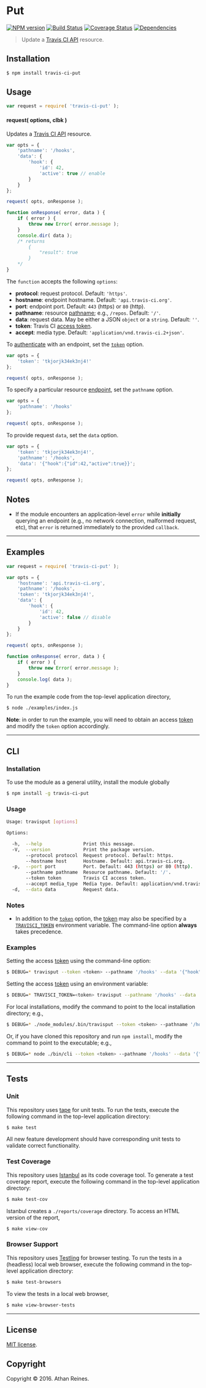 Put
===
[![NPM version][npm-image]][npm-url] [![Build Status][build-image]][build-url] [![Coverage Status][coverage-image]][coverage-url] [![Dependencies][dependencies-image]][dependencies-url]

> Update a [Travis CI API][travis-api] resource.


## Installation

``` bash
$ npm install travis-ci-put
```


## Usage

``` javascript
var request = require( 'travis-ci-put' );
```

<a name="request"></a>
#### request( options, clbk )

Updates a [Travis CI API][travis-api] resource.

``` javascript
var opts = {
	'pathname': '/hooks',
	'data': {
		'hook': {
			'id': 42,
			'active': true // enable
		}
	}
};

request( opts, onResponse );

function onResponse( error, data ) {
	if ( error ) {
		throw new Error( error.message );
	}
	console.dir( data );
	/* returns 
		{
			"result": true
		}
	*/
}
```

The `function` accepts the following `options`:
*	__protocol__: request protocol. Default: `'https'`.
*	__hostname__: endpoint hostname. Default: `'api.travis-ci.org'`.
*	__port__: endpoint port. Default: `443` (https) or `80` (http).
*	__pathname__: resource [pathname][travis-api]; e.g., `/repos`. Default: `'/'`.
*	__data__: request data. May be either a JSON `object` or a `string`. Default: `''`.
*	__token__: Travis CI [access token][travis-token].
*	__accept__: media type. Default: `'application/vnd.travis-ci.2+json'`.

To [authenticate][travis-token] with an endpoint, set the [`token`][travis-token] option.

``` javascript
var opts = {
	'token': 'tkjorjk34ek3nj4!'
};

request( opts, onResponse );
```

To specify a particular resource [endpoint][travis-api], set the `pathname` option.

``` javascript
var opts = {
	'pathname': '/hooks'
};

request( opts, onResponse );
```

To provide request `data`, set the `data` option.

``` javascript
var opts = {
	'token': 'tkjorjk34ek3nj4!',
	'pathname': '/hooks',
	'data': '{"hook":{"id":42,"active":true}}';
};

request( opts, onResponse );
```


## Notes

*	If the module encounters an application-level `error` while __initially__ querying an endpoint (e.g., no network connection, malformed request, etc), that `error` is returned immediately to the provided `callback`.


---
## Examples

``` javascript
var request = require( 'travis-ci-put' );

var opts = {
	'hostname': 'api.travis-ci.org',
	'pathname': '/hooks',
	'token': 'tkjorjk34ek3nj4!',
	'data': {
		'hook': {
			'id': 42,
			'active': false // disable
		}
	}
};

request( opts, onResponse );

function onResponse( error, data ) {
	if ( error ) {
		throw new Error( error.message );
	}
	console.log( data );
}
```

To run the example code from the top-level application directory,

``` bash
$ node ./examples/index.js
```

__Note__: in order to run the example, you will need to obtain an access [token][travis-token] and modify the `token` option accordingly.


---
## CLI

### Installation

To use the module as a general utility, install the module globally

``` bash
$ npm install -g travis-ci-put
```


### Usage

``` bash
Usage: travisput [options]

Options:

  -h,  --help               Print this message.
  -V,  --version            Print the package version.
       --protocol protocol  Request protocol. Default: https.
       --hostname host      Hostname. Default: api.travis-ci.org.
  -p,  --port port          Port. Default: 443 (https) or 80 (http).
       --pathname pathname  Resource pathname. Default: '/'.
       --token token        Travis CI access token.
       --accept media_type  Media type. Default: application/vnd.travis-ci.2+json.
  -d,  --data data          Request data.
```


### Notes

*	In addition to the [`token`][travis-token] option, the [token][travis-token] may also be specified by a [`TRAVISCI_TOKEN`][travis-token] environment variable. The command-line option __always__ takes precedence.


### Examples

Setting the access [token][travis-token] using the command-line option:

``` bash
$ DEBUG=* travisput --token <token> --pathname '/hooks' --data '{"hook":{"id":42,"active":true}}'
```

Setting the access [token][travis-token] using an environment variable:

``` bash
$ DEBUG=* TRAVISCI_TOKEN=<token> travisput --pathname '/hooks' --data '{"hook":{"id":42,"active":true}}'
```

For local installations, modify the command to point to the local installation directory; e.g., 

``` bash
$ DEBUG=* ./node_modules/.bin/travisput --token <token> --pathname '/hooks' --data '{"hook":{"id":42,"active":true}}'
```

Or, if you have cloned this repository and run `npm install`, modify the command to point to the executable; e.g., 

``` bash
$ DEBUG=* node ./bin/cli --token <token> --pathname '/hooks' --data '{"hook":{"id":42,"active":true}}'
```


---
## Tests

### Unit

This repository uses [tape][tape] for unit tests. To run the tests, execute the following command in the top-level application directory:

``` bash
$ make test
```

All new feature development should have corresponding unit tests to validate correct functionality.


### Test Coverage

This repository uses [Istanbul][istanbul] as its code coverage tool. To generate a test coverage report, execute the following command in the top-level application directory:

``` bash
$ make test-cov
```

Istanbul creates a `./reports/coverage` directory. To access an HTML version of the report,

``` bash
$ make view-cov
```


### Browser Support

This repository uses [Testling][testling] for browser testing. To run the tests in a (headless) local web browser, execute the following command in the top-level application directory:

``` bash
$ make test-browsers
```

To view the tests in a local web browser,

``` bash
$ make view-browser-tests
```

<!-- [![browser support][browsers-image]][browsers-url] -->


---
## License

[MIT license](http://opensource.org/licenses/MIT).


## Copyright

Copyright &copy; 2016. Athan Reines.


[npm-image]: http://img.shields.io/npm/v/travis-ci-put.svg
[npm-url]: https://npmjs.org/package/travis-ci-put

[build-image]: http://img.shields.io/travis/kgryte/travis-ci-put/master.svg
[build-url]: https://travis-ci.org/kgryte/travis-ci-put

[coverage-image]: https://img.shields.io/codecov/c/github/kgryte/travis-ci-put/master.svg
[coverage-url]: https://codecov.io/github/kgryte/travis-ci-put?branch=master

[dependencies-image]: http://img.shields.io/david/kgryte/travis-ci-put.svg
[dependencies-url]: https://david-dm.org/kgryte/travis-ci-put

[dev-dependencies-image]: http://img.shields.io/david/dev/kgryte/travis-ci-put.svg
[dev-dependencies-url]: https://david-dm.org/dev/kgryte/travis-ci-put

[github-issues-image]: http://img.shields.io/github/issues/kgryte/travis-ci-put.svg
[github-issues-url]: https://github.com/kgryte/travis-ci-put/issues

[tape]: https://github.com/substack/tape
[istanbul]: https://github.com/gotwarlost/istanbul
[testling]: https://ci.testling.com

[travis-api]: https://docs.travis-ci.com/api
[travis-token]: https://github.com/kgryte/travis-ci-access-token
